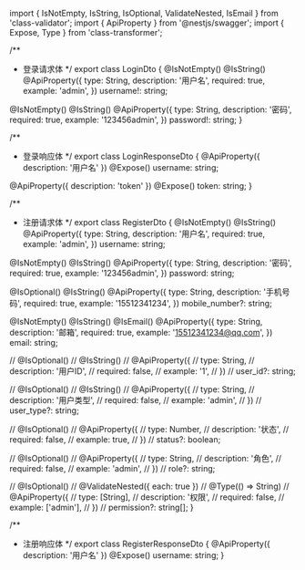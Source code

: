 import { IsNotEmpty, IsString, IsOptional, ValidateNested, IsEmail } from 'class-validator';
import { ApiProperty } from '@nestjs/swagger';
import { Expose, Type } from 'class-transformer';

/**
 * 登录请求体
 */
export class LoginDto {
  @IsNotEmpty()
  @IsString()
  @ApiProperty({
    type: String,
    description: '用户名',
    required: true,
    example: 'admin',
  })
  username!: string;

  @IsNotEmpty()
  @IsString()
  @ApiProperty({
    type: String,
    description: '密码',
    required: true,
    example: '123456admin',
  })
  password!: string;
}

/**
 * 登录响应体
 */
export class LoginResponseDto {
  @ApiProperty({ description: '用户名' })
  @Expose()
  username: string;

  @ApiProperty({ description: 'token' })
  @Expose()
  token: string;
}

/**
 * 注册请求体
 */
export class RegisterDto {
  @IsNotEmpty()
  @IsString()
  @ApiProperty({
    type: String,
    description: '用户名',
    required: true,
    example: 'admin',
  })
  username: string;

  @IsNotEmpty()
  @IsString()
  @ApiProperty({
    type: String,
    description: '密码',
    required: true,
    example: '123456admin',
  })
  password: string;

  @IsOptional()
  @IsString()
  @ApiProperty({
    type: String,
    description: '手机号码',
    required: true,
    example: '15512341234',
  })
  mobile_number?: string;

  @IsNotEmpty()
  @IsString()
  @IsEmail()
  @ApiProperty({
    type: String,
    description: '邮箱',
    required: true,
    example: '15512341234@qq.com',
  })
  email: string;

  // @IsOptional()
  // @IsString()
  // @ApiProperty({
  //   type: String,
  //   description: '用户ID',
  //   required: false,
  //   example: '1',
  // })
  // user_id?: string;

  // @IsOptional()
  // @IsString()
  // @ApiProperty({
  //   type: String,
  //   description: '用户类型',
  //   required: false,
  //   example: 'admin',
  // })
  // user_type?: string;

  // @IsOptional()
  // @ApiProperty({
  //   type: Number,
  //   description: '状态',
  //   required: false,
  //   example: true,
  // })
  // status?: boolean;

  // @IsOptional()
  // @ApiProperty({
  //   type: String,
  //   description: '角色',
  //   required: false,
  //   example: 'admin',
  // })
  // role?: string;

  // @IsOptional()
  // @ValidateNested({ each: true })
  // @Type(() => String)
  // @ApiProperty({
  //   type: [String],
  //   description: '权限',
  //   required: false,
  //   example: ['admin'],
  // })
  // permission?: string[];
}

/**
 * 注册响应体
 */
export class RegisterResponseDto {
  @ApiProperty({ description: '用户名' })
  @Expose()
  username: string;
}
